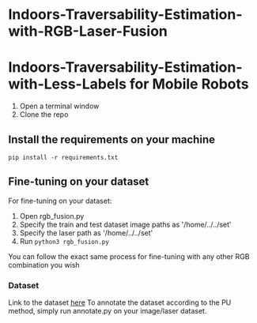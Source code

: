 # Indoors-Traversability-Estimation-with-RGB-Laser-Fusion

# Indoors-Traversability-Estimation-with-Less-Labels for Mobile Robots


1. Open a terminal window
2. Clone the repo

## Install the requirements on your machine 

`pip install -r requirements.txt`

## Fine-tuning on your dataset 


For fine-tuning on your dataset:
1. Open rgb_fusion.py
2. Specify the train and test dataset image paths as '/home/../../set'
3. Specify the laser path as '/home/../../set'
3. Run `python3 rgb_fusion.py`

You can follow the exact same process for fine-tuning with any other RGB combination you wish



### Dataset

Link to the dataset [here](https://drive.google.com/file/d/1W2kK7GgNg8mCvbms-SRUnWsQ3FSVoDbu/view?usp=sharing)
To annotate the dataset according to the PU method, simply run annotate.py on your image/laser dataset.
